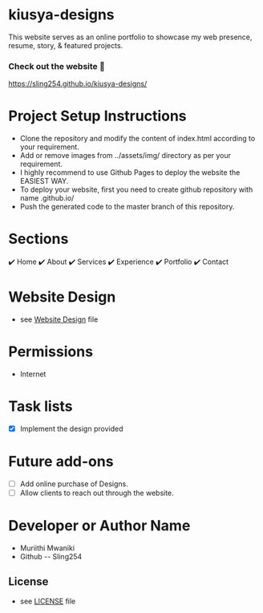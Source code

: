 # kiusya-designs

This website serves as an online portfolio to showcase my web presence, resume, story, & featured projects.

### Check out the website :stars:

https://sling254.github.io/kiusya-designs/


# Project Setup Instructions

* Clone the repository and modify the content of index.html according to your requirement.
* Add or remove images from ../assets/img/ directory as per your requirement.
* I highly recommend to use Github Pages to deploy the website the EASIEST WAY.
* To deploy your website, first you need to create github repository with name <your-github-username>.github.io/
* Push the generated code to the master branch of this repository.

# Sections

✔️ Home
✔️ About
✔️ Services
✔️ Experience
✔️ Portfolio
✔️ Contact



# Website Design
* see [Website Design](https://www.figma.com/file/eV8WCQfgqD882vLCsI51oc/kiusya?node-id=0%3A1) file

# Permissions
- Internet
# Task lists
- [x] Implement the design provided
# Future add-ons
- [ ] Add online purchase of Designs.
- [ ] Allow clients to reach out through the website.

# Developer or Author Name
- Muriithi Mwaniki
- Github -- Sling254

## License 
* see [LICENSE](https://github.com/sling254/kiusya-designs/blob/main/LICENSE) file

